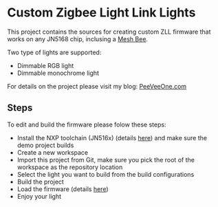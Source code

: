# Custom Zigbee Light Link Lights

This project contains the sources for creating custom ZLL firmware that works on any JN5168 chip, inclusing a [Mesh Bee](http://wiki.seeedstudio.com/wiki/Mesh_Bee).

Two type of lights are supported:
- Dimmable RGB light 
- Dimmable monochrome light

For details on the project please visit my blog: [PeeVeeOne.com](http://peeveeone.com/?tag=light-link)

## Steps

To edit and build the firmware please folow these steps:

- Install the NXP toolchain (JN516x) (details [here](http://peeveeone.com/?p=144)) and make sure the demo project builds
- Create a new workspace
- Import this project from Git, make sure you pick the root of the workspace as the repository location
- Select the light you want to build from the build configurations
- Build the project
- Load the firmware (details [here](http://peeveeone.com/?p=187))
- Enjoy your light

